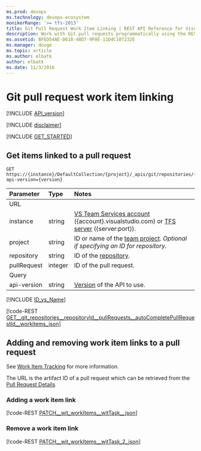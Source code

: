 ```yaml
---
ms.prod: devops
ms.technology: devops-ecosystem
monikerRange: '>= tfs-2013'
title: Git Pull Request Work Item Linking | REST API Reference for Visual Studio Team Services and Team Foundation Server
description: Work with Git pull requests programmatically using the REST APIs for Visual Studio Team Services and Team Foundation Server.
ms.assetid: BFED54AE-D618-48D7-9F0E-11D4C107232E
ms.manager: douge
ms.topic: article
ms.author: elbatk
author: elbatk
ms.date: 11/3/2016
---
```


# Git pull request work item linking
[!INCLUDE [API_version](../../_data/version3-preview.md)]

[!INCLUDE [disclaimer](../../_data/disclaimer.md)]

[!INCLUDE [GET_STARTED](../../_data/get-started.md)]

## Get items linked to a pull request

```no-highlight
GET https://{instance}/DefaultCollection/{project}/_apis/git/repositories/{repository}/pullRequests/{pullRequest}/workitems?api-version={version}
```

| Parameter   | Type    | Notes
|:------------|:--------|:---------------------------------------------------------------------------------------
| URL
| instance    | string  | [VS Team Services account](/integrate/get-started/rest/basics.md) ({account}.visualstudio.com) or [TFS server](/integrate/get-started/rest/basics.md) ({server:port}).
| project     | string  | ID or name of the [team project](../../tfs/projects.md). *Optional if specifying an ID for repository.*
| repository  | string  | ID of the [repository](../repositories.md).
| pullRequest | integer | ID of the pull request.
| Query
| api-version | string  | [Version](../../../concepts/rest-api-versioning.md) of the API to use.

[!INCLUDE [ID_vs_Name](../_data/id_or_name.md)]

[!code-REST [GET__git_repositories__repositoryId__pullRequests__autoCompletePullRequestId__workitems_json](../_data/pullRequests/GET__git_repositories__repositoryId__pullRequests__autoCompletePullRequestId__workitems.json)]

## Adding and removing work item links to a pull request

See [Work Item Tracking](../../wit/overview.md) for more information.

The URL is the artifact ID of a pull request which can be retrieved from the [Pull Request Details](./pull-requests.md)

### Adding a work item link

[!code-REST [PATCH__wit_workItems__witTask__json](../_data/pullRequests/PATCH__wit_workItems__witTask_.json)]

### Remove a work item link

[!code-REST [PATCH__wit_workItems__witTask_2_json](../_data/pullRequests/PATCH__wit_workItems__witTask_2.json)]

